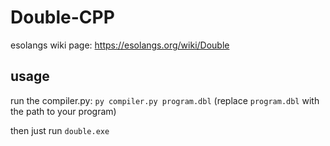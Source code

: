 # Double-CPP
esolangs wiki page: https://esolangs.org/wiki/Double

## usage
run the compiler.py: `py compiler.py program.dbl` (replace `program.dbl` with the path to your program)

then just run `double.exe`
